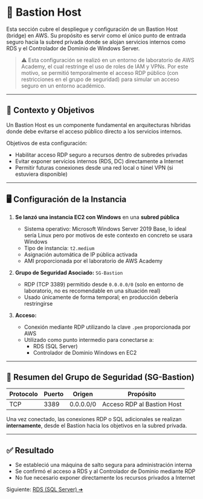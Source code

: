 # 🔐 Bastion Host

Esta sección cubre el despliegue y configuración de un Bastion Host (bridge) en AWS. Su propósito es servir como el único punto de entrada seguro hacia la subred privada donde se alojan servicios internos como RDS y el Controlador de Dominio de Windows Server.

> ⚠️ Esta configuración se realizó en un entorno de laboratorio de AWS Academy, el cual restringe el uso de roles de IAM y VPNs. Por este motivo, se permitió temporalmente el acceso RDP público (con restricciones en el grupo de seguridad) para simular un acceso seguro en un entorno académico.

---

## 🧭 Contexto y Objetivos

Un Bastion Host es un componente fundamental en arquitecturas híbridas donde debe evitarse el acceso público directo a los servicios internos.

Objetivos de esta configuración:
- Habilitar acceso RDP seguro a recursos dentro de subredes privadas
- Evitar exponer servicios internos (RDS, DC) directamente a Internet
- Permitir futuras conexiones desde una red local o túnel VPN (si estuviera disponible)

---

## 🖥️ Configuración de la Instancia

1. **Se lanzó una instancia EC2 con Windows** en una **subred pública**
   - Sistema operativo: Microsoft Windows Server 2019 Base, lo ideal sería Linux pero por motivos de este contexto en concreto se usara Windows
   - Tipo de instancia: `t2.medium`
   - Asignación automática de IP pública activada
   - AMI proporcionada por el laboratorio de AWS Academy

2. **Grupo de Seguridad Asociado:** `SG-Bastion`
   - RDP (TCP 3389) permitido desde `0.0.0.0/0` (solo en entorno de laboratorio, no es recomendable en una situación real)
   - Usado únicamente de forma temporal; en producción debería restringirse

3. **Acceso:**
   - Conexión mediante RDP utilizando la clave `.pem` proporcionada por AWS
   - Utilizado como punto intermedio para conectarse a:
     - RDS (SQL Server)
     - Controlador de Dominio Windows en EC2

---

## 🔐 Resumen del Grupo de Seguridad (SG-Bastion)

| Protocolo | Puerto | Origen     | Propósito                        |
|-----------|--------|------------|----------------------------------|
| TCP       | 3389   | 0.0.0.0/0  | Acceso RDP al Bastion Host       |

Una vez conectado, las conexiones RDP o SQL adicionales se realizan **internamente**, desde el Bastion hacia los objetivos en la subred privada.

---

## ✅ Resultado

- Se estableció una máquina de salto segura para administración interna
- Se confirmó el acceso a RDS y al Controlador de Dominio mediante RDP
- No fue necesario exponer directamente los recursos privados a Internet

Siguiente: [RDS (SQL Server) ➜](4-rds-es.md)
